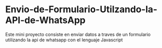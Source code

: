 # Envio-de-Formulario-Utilzando-la-API-de-WhatsApp
Este mini proyecto consiste en enviar datos a traves de un formulario utilizando la api de whatsapp con el lenguaje Javascript
